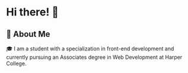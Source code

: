 # Hi there! 👋

## :rocket: About Me

:mortar_board: I am a student with a specialization in front-end development and currently pursuing an Associates degree in Web Development at Harper College.   
<!--
**Amanster23/Amanster23** is a ✨ _special_ ✨ repository because its `README.md` (this file) appears on your GitHub profile.

Here are some ideas to get you started:

- 🔭 I’m currently working on ...
- 🌱 I’m currently learning ...
- 👯 I’m looking to collaborate on ...
- 🤔 I’m looking for help with ...
- 💬 Ask me about ...
- 📫 How to reach me: ...
- 😄 Pronouns: ...
- ⚡ Fun fact: ...
-->
